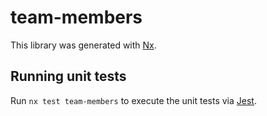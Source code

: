 # team-members

This library was generated with [Nx](https://nx.dev).

## Running unit tests

Run `nx test team-members` to execute the unit tests via [Jest](https://jestjs.io).
